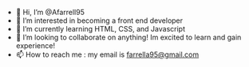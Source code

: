 - 👋 Hi, I’m @Afarrell95
- 👀 I’m interested in becoming a front end developer
- 🌱 I’m currently learning HTML, CSS, and Javascript
- 💞️ I’m looking to collaborate on anything! Im excited to learn and gain experience!
- 📫 How to reach me : my email is farrella95@gmail.com

<!---
Afarrell95/Afarrell95 is a ✨ special ✨ repository because its `README.md` (this file) appears on your GitHub profile.
You can click the Preview link to take a look at your changes.
--->
